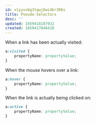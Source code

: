 ```yaml
---
id: v1yysv6g3tgwj8wi4br306s
title: Pseudo-Selectors
desc: ''
updated: 1659418187932
created: 1659417848410
---
```


When a link has been actually visited:

```css
a:visited {
    propertyName: propertyValue;
}
```

When the mouse hovers over a link:

```css
a:hover { 
    propertyName: propertyValue; 
}
```

When the link is actually being clicked on:

```css
a:active { 
    propertyName: propertyValue; 
}
```

